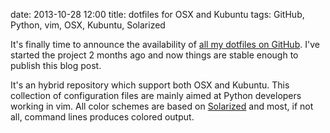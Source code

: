 date: 2013-10-28 12:00
title: dotfiles for OSX and Kubuntu
tags: GitHub, Python, vim, OSX, Kubuntu, Solarized

It's finally time to announce the availability of [all my dotfiles on
GitHub](https://github.com/kdeldycke/dotfiles). I've started the project 2 months ago and now
things are stable enough to publish this blog post.

It's an hybrid repository which support both OSX and Kubuntu. This collection of configuration
files are mainly aimed at Python developers working in vim. All color schemes are based on
[Solarized](http://ethanschoonover.com/solarized) and most, if not all, command lines produces
colored output.
